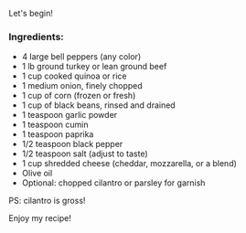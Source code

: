 Let's begin!

### Ingredients:

- 4 large bell peppers (any color)
- 1 lb ground turkey or lean ground beef
- 1 cup cooked quinoa or rice
- 1 medium onion, finely chopped
- 1 cup of corn (frozen or fresh)
- 1 cup of black beans, rinsed and drained
- 1 teaspoon garlic powder
- 1 teaspoon cumin
- 1 teaspoon paprika
- 1/2 teaspoon black pepper
- 1/2 teaspoon salt (adjust to taste)
- 1 cup shredded cheese (cheddar, mozzarella, or a blend)
- Olive oil
- Optional: chopped cilantro or parsley for garnish

PS: cilantro is gross!

Enjoy my recipe!